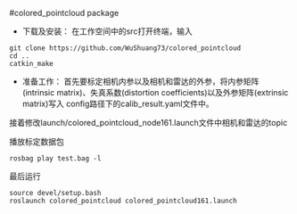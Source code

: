 #colored_pointcloud package
- 下载及安装：
在工作空间中的src打开终端，输入
```
git clone https://github.com/WuShuang73/colored_pointcloud
cd ..
catkin_make
```
- 准备工作：
首先要标定相机内参以及相机和雷达的外参，将内参矩阵(intrinsic matrix)、失真系数(distortion coefficients)以及外参矩阵(extrinsic matrix)写入 config路径下的calib_result.yaml文件中。

接着修改launch/colored_pointcloud_node161.launch文件中相机和雷达的topic

播放标定数据包
```
rosbag play test.bag -l
```
最后运行
```
source devel/setup.bash
roslaunch colored_pointcloud colored_pointcloud161.launch 
```
